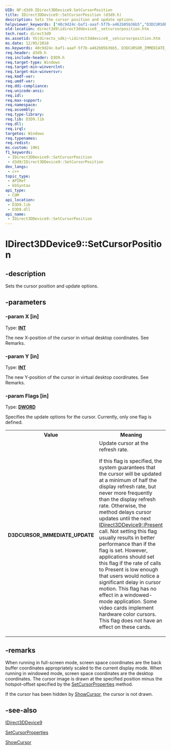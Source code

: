 ```yaml
---
UID: NF:d3d9.IDirect3DDevice9.SetCursorPosition
title: IDirect3DDevice9::SetCursorPosition (d3d9.h)
description: Sets the cursor position and update options.
helpviewer_keywords: ["40c9d24c-baf1-aaaf-5f7b-a462b05b36b5","D3DCURSOR_IMMEDIATE_UPDATE","IDirect3DDevice9 interface [Direct3D 9]","SetCursorPosition method","IDirect3DDevice9.SetCursorPosition","IDirect3DDevice9::SetCursorPosition","SetCursorPosition","SetCursorPosition method [Direct3D 9]","SetCursorPosition method [Direct3D 9]","IDirect3DDevice9 interface","d3d9helper/IDirect3DDevice9::SetCursorPosition","direct3d9.idirect3ddevice9__setcursorposition"]
old-location: direct3d9\idirect3ddevice9__setcursorposition.htm
tech.root: direct3d9
ms.assetid: VS|directx_sdk|~\idirect3ddevice9__setcursorposition.htm
ms.date: 12/05/2018
ms.keywords: 40c9d24c-baf1-aaaf-5f7b-a462b05b36b5, D3DCURSOR_IMMEDIATE_UPDATE, IDirect3DDevice9 interface [Direct3D 9],SetCursorPosition method, IDirect3DDevice9.SetCursorPosition, IDirect3DDevice9::SetCursorPosition, SetCursorPosition, SetCursorPosition method [Direct3D 9], SetCursorPosition method [Direct3D 9],IDirect3DDevice9 interface, d3d9helper/IDirect3DDevice9::SetCursorPosition, direct3d9.idirect3ddevice9__setcursorposition
req.header: d3d9.h
req.include-header: D3D9.h
req.target-type: Windows
req.target-min-winverclnt: 
req.target-min-winversvr: 
req.kmdf-ver: 
req.umdf-ver: 
req.ddi-compliance: 
req.unicode-ansi: 
req.idl: 
req.max-support: 
req.namespace: 
req.assembly: 
req.type-library: 
req.lib: D3D9.lib
req.dll: 
req.irql: 
targetos: Windows
req.typenames: 
req.redist: 
ms.custom: 19H1
f1_keywords:
 - IDirect3DDevice9::SetCursorPosition
 - d3d9/IDirect3DDevice9::SetCursorPosition
dev_langs:
 - c++
topic_type:
 - APIRef
 - kbSyntax
api_type:
 - COM
api_location:
 - D3D9.lib
 - D3D9.dll
api_name:
 - IDirect3DDevice9::SetCursorPosition
---
```


# IDirect3DDevice9::SetCursorPosition


## -description

Sets the cursor position and update options.

## -parameters

### -param X [in]

Type: <b><a href="/windows/desktop/WinProg/windows-data-types">INT</a></b>

The new X-position of the cursor in virtual desktop coordinates. See Remarks.

### -param Y [in]

Type: <b><a href="/windows/desktop/WinProg/windows-data-types">INT</a></b>

The new Y-position of the cursor in virtual desktop coordinates. See Remarks.

### -param Flags [in]

Type: <b><a href="/windows/desktop/WinProg/windows-data-types">DWORD</a></b>


Specifies the update options for the cursor. Currently, only one flag is defined.



<table>
<tr>
<th>Value</th>
<th>Meaning</th>
</tr>
<tr>
<td width="40%"><a id="D3DCURSOR_IMMEDIATE_UPDATE"></a><a id="d3dcursor_immediate_update"></a><dl>
<dt><b>D3DCURSOR_IMMEDIATE_UPDATE</b></dt>
</dl>
</td>
<td width="60%">
Update cursor at the refresh rate.

If this flag is specified, the system guarantees that the cursor will be updated at a minimum of half the display refresh rate, but never more frequently than the display refresh rate. Otherwise, the method delays cursor updates until the next <a href="/windows/desktop/api/d3d9/nf-d3d9-idirect3ddevice9-present">IDirect3DDevice9::Present</a> call. Not setting this flag usually results in better performance than if the flag is set. However, applications should set this flag if the rate of calls to Present is low enough that users would notice a significant delay in cursor motion. This flag has no effect in a windowed-mode application. Some video cards implement hardware color cursors. This flag does not have an effect on these cards.

</td>
</tr>
</table>

## -remarks

When running in full-screen mode, screen space coordinates are the back buffer coordinates appropriately scaled to the current display mode. When running in windowed mode, screen space coordinates are the desktop coordinates. The cursor image is drawn at the specified position minus the hotspot-offset specified by the <a href="/windows/desktop/api/d3d9/nf-d3d9-idirect3ddevice9-setcursorproperties">SetCursorProperties</a> method.

If the cursor has been hidden by <a href="/windows/desktop/api/d3d9helper/nf-d3d9helper-idirect3ddevice9-showcursor">ShowCursor</a>, the cursor is not drawn.

## -see-also

<a href="/windows/desktop/api/d3d9helper/nn-d3d9helper-idirect3ddevice9">IDirect3DDevice9</a>



<a href="/windows/desktop/api/d3d9/nf-d3d9-idirect3ddevice9-setcursorproperties">SetCursorProperties</a>



<a href="/windows/desktop/api/d3d9helper/nf-d3d9helper-idirect3ddevice9-showcursor">ShowCursor</a>

